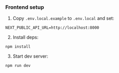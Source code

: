 ### Frontend setup

1. Copy `.env.local.example` to `.env.local` and set:
```
NEXT_PUBLIC_API_URL=http://localhost:8000
```
2. Install deps:
```
npm install
```
3. Start dev server:
```
npm run dev
```



